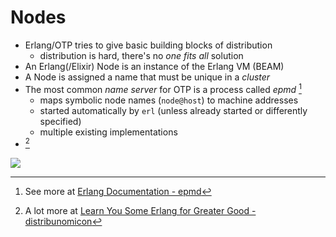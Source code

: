 # Nodes

<div class="grid grid-cols-2">

<div class="text-sm">

 * Erlang/OTP tries to give basic building blocks of distribution
   * distribution is hard, there's no *one fits all* solution
 * An Erlang(/Elixir) Node is an instance of the Erlang VM (BEAM)
 * A Node is assigned a name that must be unique in a *cluster*
 * The most common *name server* for OTP is a process called *epmd* [^1]
   * maps symbolic node names (`node@host`) to machine addresses
   * started automatically by `erl` (unless already started or differently specified)
   * multiple existing implementations
 * [^2]

</div>


<div>
<img src="/epmd.png">
</div>
</div>

[^1]: See more at [Erlang Documentation - epmd](https://www.erlang.org/doc/man/epmd.html)
[^2]: A lot more at [Learn You Some Erlang for Greater Good - distribunomicon](https://learnyousomeerlang.com/distribunomicon)

<style>
.footnotes {
  @apply text-sm opacity-75;
}
.footnote-backref {
  display: none;
}
</style>
